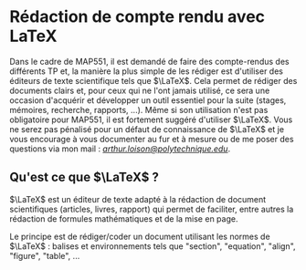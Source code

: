 # Rédaction de compte rendu avec LaTeX

Dans le cadre de MAP551, il est demandé de faire des compte-rendus des différents TP et, la manière la plus simple de les rédiger est d'utiliser des éditeurs de texte scientifique tels que $\LaTeX$. Cela permet de rédiger des documents clairs et, pour ceux qui ne l'ont jamais utilisé, ce sera une occasion d'acquérir et développer un outil essentiel pour la suite (stages, mémoires, recherche, rapports, ...). Même si son utilisation n'est pas obligatoire pour MAP551, il est fortement suggéré d'utiliser $\LaTeX$. Vous ne serez pas pénalisé pour un défaut de connaissance de $\LaTeX$ et je vous encourage à vous documenter au fur et à mesure ou de me poser des questions via mon mail : *arthur.loison@polytechnique.edu*.

## Qu'est ce que $\LaTeX$ ?

$\LaTeX$  est un éditeur de texte adapté à la rédaction de document scientifiques (articles, livres, rapport) qui permet de faciliter, entre autres la rédaction de formules mathématiques et de la mise en page.

Le principe est de rédiger/coder un document utilisant les normes de $\LaTeX$ : balises et environnements tels que "section", "equation", "align", "figure", "table", ...
